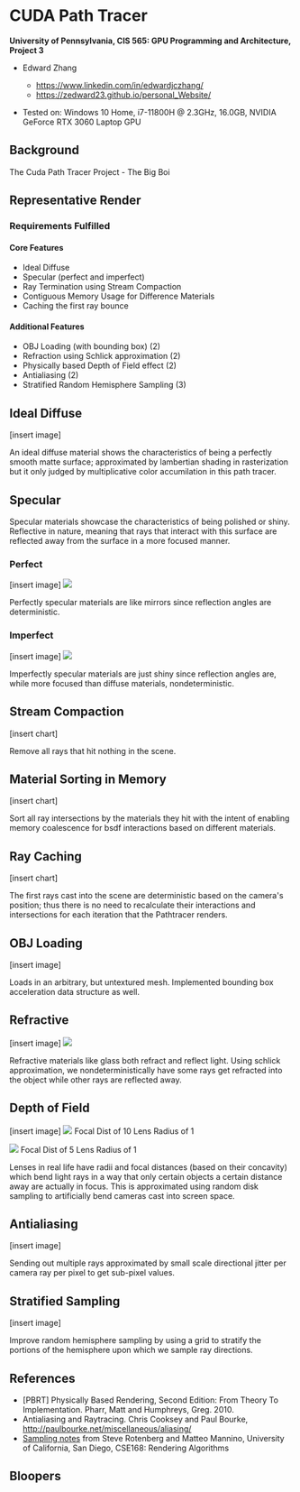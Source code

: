 CUDA Path Tracer
================

**University of Pennsylvania, CIS 565: GPU Programming and Architecture, Project 3**

* Edward Zhang
  * https://www.linkedin.com/in/edwardjczhang/
  * https://zedward23.github.io/personal_Website/
 
* Tested on: Windows 10 Home, i7-11800H @ 2.3GHz, 16.0GB, NVIDIA GeForce RTX 3060 Laptop GPU

## Background
The Cuda Path Tracer Project - The Big Boi

## Representative Render

### Requirements Fulfilled
#### Core Features
- Ideal Diffuse
- Specular (perfect and imperfect)
- Ray Termination using Stream Compaction
- Contiguous Memory Usage for Difference Materials
- Caching the first ray bounce
#### Additional Features
- OBJ Loading (with bounding box) (2)
- Refraction using Schlick approximation (2)
- Physically based Depth of Field effect (2)
- Antialiasing (2)
- Stratified Random Hemisphere Sampling (3)

## Ideal Diffuse
\[insert image\] 

An ideal diffuse material shows the characteristics of being a perfectly smooth matte surface; approximated by lambertian shading in rasterization but it only judged by multiplicative color accumilation in this path tracer.
## Specular
Specular materials showcase the characteristics of being polished or shiny. Reflective in nature, meaning that rays that interact with this surface are reflected away from the surface in a more focused manner.

### Perfect
\[insert image\] 
![](img/perfspec.png)

Perfectly specular materials are like mirrors since reflection angles are deterministic.
### Imperfect
\[insert image\] 
![](img/imperfspec.png)


Imperfectly specular materials are just shiny since reflection angles are, while more focused than diffuse materials, nondeterministic.
## Stream Compaction
\[insert chart\] 

Remove all rays that hit nothing in the scene.
## Material Sorting in Memory
\[insert chart\]

Sort all ray intersections by the materials they hit with the intent of enabling memory coalescence for bsdf interactions based on different materials.
## Ray Caching
\[insert chart\]

The first rays cast into the scene are deterministic based on the camera's position; thus there is no need to recalculate their interactions and intersections for each iteration that the Pathtracer renders.
## OBJ Loading
\[insert image\] 

Loads in an arbitrary, but untextured mesh. Implemented bounding box acceleration data structure as well.
## Refractive
\[insert image\] 
![](img/refractive.png)


Refractive materials like glass both refract and reflect light. Using schlick approximation, we nondeterministically have some rays get refracted into the object while other rays are reflected away.
## Depth of Field
\[insert image\] 
![](img/DOF.png)
Focal Dist of 10
Lens Radius of 1

![](img/DOF5.png)
Focal Dist of 5
Lens Radius of 1


Lenses in real life have radii and focal distances (based on their concavity) which bend light rays in a way that only certain objects a certain distance away are actually in focus. This is approximated using random disk sampling to artificially bend cameras cast into screen space.
## Antialiasing
\[insert image\] 

Sending out multiple rays approximated by small scale directional jitter per camera ray per pixel to get sub-pixel values.
## Stratified Sampling
\[insert image\] 

Improve random hemisphere sampling by using a grid to stratify the portions of the hemisphere upon which we sample ray directions.
## References

* [PBRT] Physically Based Rendering, Second Edition: From Theory To Implementation. Pharr, Matt and Humphreys, Greg. 2010.
* Antialiasing and Raytracing. Chris Cooksey and Paul Bourke, http://paulbourke.net/miscellaneous/aliasing/
* [Sampling notes](http://graphics.ucsd.edu/courses/cse168_s14/) from Steve Rotenberg and Matteo Mannino, University of California, San Diego, CSE168: Rendering Algorithms

## Bloopers
